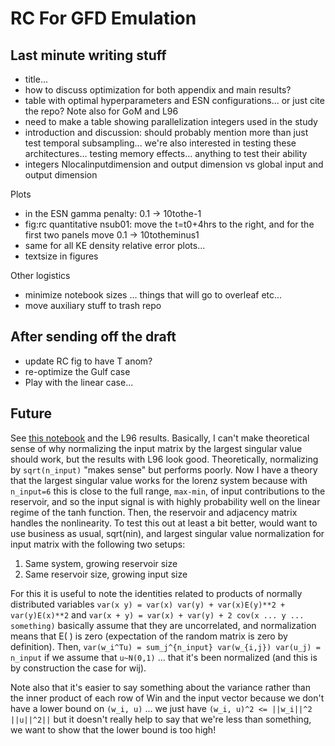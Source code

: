 # RC For GFD Emulation

## Last minute writing stuff

- title...
- how to discuss optimization for both appendix and main results?
- table with optimal hyperparameters and ESN configurations... or just cite the repo? Note also for GoM and L96
- need to make a table showing parallelization integers used in the study
- introduction and discussion: should probably mention more than just test
  temporal subsampling... we're also interested in testing these
  architectures... testing memory effects... anything to test their ability
- integers Nlocalinputdimension and output dimension vs global input and output
  dimension

Plots
- in the ESN gamma penalty: 0.1 -> 10tothe-1
- fig:rc quantitative nsub01: move the t=t0+4hrs to the right, and for the first
  two panels move 0.1 -> 10totheminus1
- same for all KE density relative error plots...
- textsize in figures

Other logistics
- minimize notebook sizes ... things that will go to overleaf etc...
- move auxiliary stuff to trash repo


## After sending off the draft

- update RC fig to have T anom?
- re-optimize the Gulf case
- Play with the linear case...


## Future

See [this notebook](notebooks/plot_input_contributions.ipynb) and the L96
results.
Basically, I can't make theoretical sense of why normalizing the input matrix by the largest
singular value should work, but the results with L96 look good.
Theoretically, normalizing by `sqrt(n_input)` "makes sense" but performs poorly.
Now I have a theory that the largest singular value works for the lorenz system
because with `n_input=6` this is close to the full range, `max-min`, of input
contributions to the reservoir, and so the input signal is with highly
probability well on the linear regime of the tanh function.
Then, the reservoir and adjacency matrix handles the nonlinearity.
To test this out at least a bit better, would want to use business as usual,
sqrt(nin), and largest singular value normalization for input matrix with the
following two setups:
1. Same system, growing reservoir size
2. Same reservoir size, growing input size

For this it is useful to note the identities related to products of normally
distributed variables
`var(x y) = var(x) var(y) + var(x)E(y)**2 + var(y)E(x)**2`
and
`var(x + y) = var(x) + var(y) + 2 cov(x ... y ... something)`
basically assume that they are uncorrelated, and normalization means that E( )
is zero (expectation of the random matrix is zero by definition).
Then,
`var(w_i^Tu) = sum_j^{n_input} var(w_{i,j}) var(u_j) = n_input`
if we assume that `u~N(0,1)` ... that it's been normalized (and this is by
construction the case for wij).

Note also that it's easier to say something about the variance rather than the
inner product of each row of Win and the input vector because we don't have a
lower bound on `(w_i, u)` ... we just have `(w_i, u)^2 <= ||w_i||^2 ||u||^2||`
but it doesn't really help to say that we're less than something, we want to
show that the lower bound is too high!
